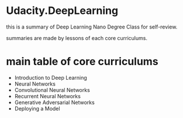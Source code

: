 # Udacity.DeepLearning
this is a summary of Deep Learning Nano Degree Class for self-review.

summaries are made by lessons of each core curriculums.

# main table of core curriculums
* Introduction to Deep Learning
* Neural Networks
* Convolutional Neural Networks
* Recurrent Neural Networks
* Generative Adversarial Networks
* Deploying a Model
